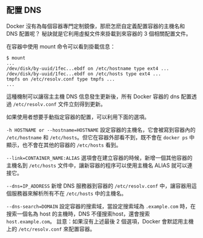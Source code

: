 ## 配置 DNS
Docker 沒有為每個容器專門定制鏡像，那麽怎麽自定義配置容器的主機名和 DNS 配置呢？
秘訣就是它利用虛擬文件來掛載到來容器的 3 個相關配置文件。

在容器中使用 mount 命令可以看到掛載信息：
```
$ mount
...
/dev/disk/by-uuid/1fec...ebdf on /etc/hostname type ext4 ...
/dev/disk/by-uuid/1fec...ebdf on /etc/hosts type ext4 ...
tmpfs on /etc/resolv.conf type tmpfs ...
...
```
這種機制可以讓宿主主機 DNS 信息發生更新後，所有 Docker 容器的 dns 配置透過 `/etc/resolv.conf` 文件立刻得到更新。

如果使用者想要手動指定容器的配置，可以利用下面的選項。

`-h HOSTNAME or --hostname=HOSTNAME`
設定容器的主機名，它會被寫到容器內的 `/etc/hostname` 和 `/etc/hosts`。但它在容器外部看不到，既不會在 `docker ps` 中顯示，也不會在其他的容器的 `/etc/hosts` 看到。

`--link=CONTAINER_NAME:ALIAS`
選項會在建立容器的時候，新增一個其他容器的主機名到 `/etc/hosts` 文件中，讓新容器的程序可以使用主機名 ALIAS 就可以連接它。

`--dns=IP_ADDRESS`
新增 DNS 服務器到容器的 `/etc/resolv.conf` 中，讓容器用這個服務器來解析所有不在 `/etc/hosts` 中的主機名。

`--dns-search=DOMAIN`
設定容器的搜索域，當設定搜索域為 `.example.com` 時，在搜索一個名為 host 的主機時，DNS 不僅搜索host，還會搜索 `host.example.com`。
註意：如果沒有上述最後 2 個選項，Docker 會默認用主機上的 `/etc/resolv.conf` 來配置容器。
